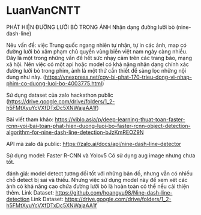 # LuanVanCNTT
PHÁT HIỆN ĐƯỜNG LƯỠI BÒ TRONG ẢNH
Nhận dạng đường lưỡi bò (nine-dash-line)

Nêu vấn đề: việc Trung quốc ngang nhiên tự nhận, tự in các ảnh, map có đường lưỡi bò xâm phạm chủ quyền vùng biển việt nam ngày càng nhiều. Đây là một trong những vấn đề hết sức nhạy cảm trên các trang báo, mạng xã hội. Nên việc có một api hoặc model có khả năng nhận dạng chính xác đường lưỡi bò trong phim, ảnh là một thứ cần thiết để sàng lọc những nội dung như này. (https://vnexpress.net/cgv-bi-phat-170-trieu-dong-vi-nhap-phim-co-duong-luoi-bo-4003775.html)

Sử dụng dataset của zalo hackathon public (https://drive.google.com/drive/folders/1_2-h5FMtXyuYcVXfDTxDc5XNWajaAA1f)

Bài viết tham khảo: https://viblo.asia/p/deep-learning-thuat-toan-faster-rcnn-voi-bai-toan-phat-hien-duong-luoi-bo-faster-rcnn-object-detection-algorithm-for-nine-dash-line-detection-bJzKmREOZ9N

API mà zalo đã public: https://zalo.ai/docs/api/nine-dash-line-detector

Sử dụng model: Faster R-CNN và Yolov5
Có sử dụng aug image nhưng chưa tốt.

đánh giá: model detect tương đối tốt với những bản đồ, nhưng vẫn có nhiều chỗ detect bị sai và thiếu. Nhưng việc sử dụng model này để xem xét các ảnh có khả năng cao chứa đường lưỡi bò là hoàn toàn có thể nếu cải thiện thêm.
Link Dataset: https://github.com/hoangvu98/Nine-dash-line-detection
Link Dataset: https://drive.google.com/drive/folders/1_2-h5FMtXyuYcVXfDTxDc5XNWajaAA1f
